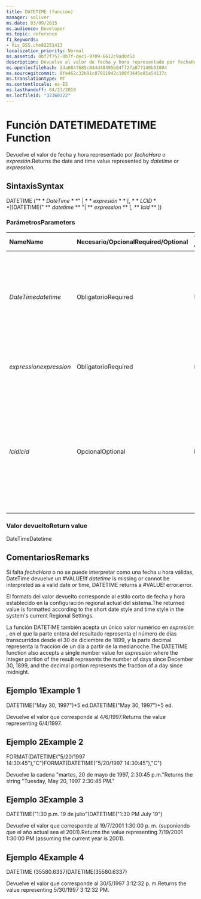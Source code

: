 ```yaml
---
title: DATETIME (función)
manager: soliver
ms.date: 03/09/2015
ms.audience: Developer
ms.topic: reference
f1_keywords:
- Vis_DSS.chm82251413
localization_priority: Normal
ms.assetid: 0bf7f757-0b7f-dec1-9709-6612c9ad0d53
description: Devuelve el valor de fecha y hora representado por fechaHora o expresión.
ms.openlocfilehash: 2da084f685c044d48495b04f727a877140b51004
ms.sourcegitcommit: 8fe462c32b91c87911942c188f3445e85a54137c
ms.translationtype: MT
ms.contentlocale: es-ES
ms.lasthandoff: 04/23/2019
ms.locfileid: "32360322"
---
```

# <a name="datetime-function"></a><span data-ttu-id="4177a-103">Función DATETIME</span><span class="sxs-lookup"><span data-stu-id="4177a-103">DATETIME Function</span></span>

<span data-ttu-id="4177a-104">Devuelve el valor de fecha y hora representado por _fechaHora_ o _expresión_.</span><span class="sxs-lookup"><span data-stu-id="4177a-104">Returns the date and time value represented by  _datetime_ or  _expression_.</span></span>
  
## <a name="syntax"></a><span data-ttu-id="4177a-105">Sintaxis</span><span class="sxs-lookup"><span data-stu-id="4177a-105">Syntax</span></span>

<span data-ttu-id="4177a-106">DATETIME ("\* \* *DateTime* \* \*" | \* \* *expresión* \* \* [, \* \* *LCID* \* \*])</span><span class="sxs-lookup"><span data-stu-id="4177a-106">DATETIME(" \*\* *datetime* \*\* "| \*\* *expression* \*\* [, \*\* *lcid* \*\* ])</span></span> 
  
### <a name="parameters"></a><span data-ttu-id="4177a-107">Parámetros</span><span class="sxs-lookup"><span data-stu-id="4177a-107">Parameters</span></span>

|<span data-ttu-id="4177a-108">**Name**</span><span class="sxs-lookup"><span data-stu-id="4177a-108">**Name**</span></span>|<span data-ttu-id="4177a-109">**Necesario/Opcional**</span><span class="sxs-lookup"><span data-stu-id="4177a-109">**Required/Optional**</span></span>|<span data-ttu-id="4177a-110">**Tipo de datos**</span><span class="sxs-lookup"><span data-stu-id="4177a-110">**Data Type**</span></span>|<span data-ttu-id="4177a-111">**Descripción**</span><span class="sxs-lookup"><span data-stu-id="4177a-111">**Description**</span></span>|
|:-----|:-----|:-----|:-----|
| <span data-ttu-id="4177a-112">_DateTime_</span><span class="sxs-lookup"><span data-stu-id="4177a-112">_datetime_</span></span> <br/> |<span data-ttu-id="4177a-113">Obligatorio</span><span class="sxs-lookup"><span data-stu-id="4177a-113">Required</span></span>  <br/> |<span data-ttu-id="4177a-114">**String**</span><span class="sxs-lookup"><span data-stu-id="4177a-114">**String**</span></span> <br/> |<span data-ttu-id="4177a-115">Cualquier cadena que se pueda reconocer como una fecha y una hora, o una referencia a una celda que contenga una fecha y una hora.</span><span class="sxs-lookup"><span data-stu-id="4177a-115">Any string commonly recognized as a date and time or a reference to a cell containing a date and time.</span></span>  <br/> |
| <span data-ttu-id="4177a-116">_expression_</span><span class="sxs-lookup"><span data-stu-id="4177a-116">_expression_</span></span> <br/> |<span data-ttu-id="4177a-117">Obligatorio</span><span class="sxs-lookup"><span data-stu-id="4177a-117">Required</span></span>  <br/> |<span data-ttu-id="4177a-118">**String**</span><span class="sxs-lookup"><span data-stu-id="4177a-118">**String**</span></span> <br/> |<span data-ttu-id="4177a-119">Cualquier expresión que produzca como resultado una fecha y una hora.</span><span class="sxs-lookup"><span data-stu-id="4177a-119">Any expression that yields a date and time.</span></span>  <br/> |
| <span data-ttu-id="4177a-120">_lcid_</span><span class="sxs-lookup"><span data-stu-id="4177a-120">_lcid_</span></span> <br/> |<span data-ttu-id="4177a-121">Opcional</span><span class="sxs-lookup"><span data-stu-id="4177a-121">Optional</span></span>  <br/> |<span data-ttu-id="4177a-122">**Number**</span><span class="sxs-lookup"><span data-stu-id="4177a-122">**Number**</span></span> <br/> |<span data-ttu-id="4177a-p101">Especifica el identificador regional que se usa para evaluar información de fecha y hora que no sea local. El identificador regional es un número que se describe en los archivos de encabezado del sistema.</span><span class="sxs-lookup"><span data-stu-id="4177a-p101">Specifies the locale identifier to be used in evaluating a non-local datetime. The locale identifier is a number described in the system header files.</span></span>  <br/> |
   
### <a name="return-value"></a><span data-ttu-id="4177a-125">Valor devuelto</span><span class="sxs-lookup"><span data-stu-id="4177a-125">Return value</span></span>

<span data-ttu-id="4177a-126">DateTime</span><span class="sxs-lookup"><span data-stu-id="4177a-126">Datetime</span></span>
  
## <a name="remarks"></a><span data-ttu-id="4177a-127">Comentarios</span><span class="sxs-lookup"><span data-stu-id="4177a-127">Remarks</span></span>

<span data-ttu-id="4177a-128">Si falta *fechaHora* o no se puede interpretar como una fecha u hora válidas, DateTime devuelve un #VALUE!</span><span class="sxs-lookup"><span data-stu-id="4177a-128">If  *datetime*  is missing or cannot be interpreted as a valid date or time, DATETIME returns a #VALUE!</span></span> <span data-ttu-id="4177a-129">error.</span><span class="sxs-lookup"><span data-stu-id="4177a-129">error.</span></span> 
  
<span data-ttu-id="4177a-130">El formato del valor devuelto corresponde al estilo corto de fecha y hora establecido en la configuración regional actual del sistema.</span><span class="sxs-lookup"><span data-stu-id="4177a-130">The returned value is formatted according to the short date style and time style in the system's current Regional Settings.</span></span> 
  
<span data-ttu-id="4177a-131">La función DATETIME también acepta un único valor numérico en *expresión* , en el que la parte entera del resultado representa el número de días transcurridos desde el 30 de diciembre de 1899, y la parte decimal representa la fracción de un día a partir de la medianoche.</span><span class="sxs-lookup"><span data-stu-id="4177a-131">The DATETIME function also accepts a single number value for  *expression*  where the integer portion of the result represents the number of days since December 30, 1899, and the decimal portion represents the fraction of a day since midnight.</span></span> 
  
## <a name="example-1"></a><span data-ttu-id="4177a-132">Ejemplo 1</span><span class="sxs-lookup"><span data-stu-id="4177a-132">Example 1</span></span>

<span data-ttu-id="4177a-133">DATETIME("May 30, 1997")+5 ed.</span><span class="sxs-lookup"><span data-stu-id="4177a-133">DATETIME("May 30, 1997")+5 ed.</span></span>
  
<span data-ttu-id="4177a-134">Devuelve el valor que corresponde al 4/6/1997.</span><span class="sxs-lookup"><span data-stu-id="4177a-134">Returns the value representing 6/4/1997.</span></span>
  
## <a name="example-2"></a><span data-ttu-id="4177a-135">Ejemplo 2</span><span class="sxs-lookup"><span data-stu-id="4177a-135">Example 2</span></span>

<span data-ttu-id="4177a-136">FORMAT(DATETIME("5/20/1997 14:30:45"),"C")</span><span class="sxs-lookup"><span data-stu-id="4177a-136">FORMAT(DATETIME("5/20/1997 14:30:45"),"C")</span></span>
  
<span data-ttu-id="4177a-137">Devuelve la cadena "martes, 20 de mayo de 1997, 2:30:45 p.m."</span><span class="sxs-lookup"><span data-stu-id="4177a-137">Returns the string "Tuesday, May 20, 1997 2:30:45 PM."</span></span>
  
## <a name="example-3"></a><span data-ttu-id="4177a-138">Ejemplo 3</span><span class="sxs-lookup"><span data-stu-id="4177a-138">Example 3</span></span>

<span data-ttu-id="4177a-139">DATETIME("1:30 p.m. 19 de julio")</span><span class="sxs-lookup"><span data-stu-id="4177a-139">DATETIME("1:30 PM July 19")</span></span>
  
<span data-ttu-id="4177a-140">Devuelve el valor que corresponde al 19/7/2001 1:30:00 p. m. (suponiendo que el año actual sea el 2001).</span><span class="sxs-lookup"><span data-stu-id="4177a-140">Returns the value representing 7/19/2001 1:30:00 PM (assuming the current year is 2001).</span></span>
  
## <a name="example-4"></a><span data-ttu-id="4177a-141">Ejemplo 4</span><span class="sxs-lookup"><span data-stu-id="4177a-141">Example 4</span></span>

<span data-ttu-id="4177a-142">DATETIME (35580.6337)</span><span class="sxs-lookup"><span data-stu-id="4177a-142">DATETIME(35580.6337)</span></span>
  
<span data-ttu-id="4177a-143">Devuelve el valor que corresponde al 30/5/1997 3:12:32 p. m.</span><span class="sxs-lookup"><span data-stu-id="4177a-143">Returns the value representing 5/30/1997 3:12:32 PM.</span></span>
  

